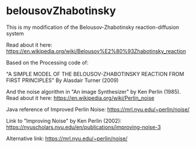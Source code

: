 # belousovZhabotinsky
This is my modification of the Belousov-Zhabotinsky reaction-diffusion system

Read about it here:
https://en.wikipedia.org/wiki/Belousov%E2%80%93Zhabotinsky_reaction

Based on the Processing code of:

"A SIMPLE MODEL OF THE BELOUSOV-ZHABOTINSKY REACTION FROM FIRST PRINCIPLES"
By Alasdair Turner (2009)

And the noise algorithm in "An image Synthesizer" by Ken Perlin (1985).
Read about it here: https://en.wikipedia.org/wiki/Perlin_noise

Java reference of Improved Perlin Noise: https://mrl.nyu.edu/~perlin/noise/ 

Link to "Improving Noise" by Ken Perlin (2002): https://nyuscholars.nyu.edu/en/publications/improving-noise-3

Alternative link: https://mrl.nyu.edu/~perlin/noise/
